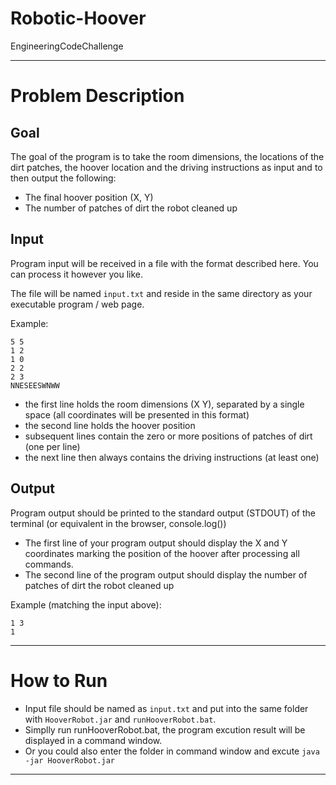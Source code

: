 # Robotic-Hoover
 EngineeringCodeChallenge
 
----------------------------------
# Problem Description
## Goal

The goal of the program is to take the room dimensions, the locations of the dirt patches, the hoover location and the driving instructions as input and to then output the following:

* The final hoover position (X, Y)
* The number of patches of dirt the robot cleaned up

## Input

Program input will be received in a file with the format described here. You can process it however you like.

The file will be named `input.txt` and reside in the same directory as your executable program / web page.

Example:

```
5 5
1 2
1 0
2 2
2 3
NNESEESWNWW
```

* the first line holds the room dimensions (X Y), separated by a single space (all coordinates will be presented in this format)
* the second line holds the hoover position
* subsequent lines contain the zero or more positions of patches of dirt (one per line)
* the next line then always contains the driving instructions (at least one)

## Output

Program output should be printed to the standard output (STDOUT) of the terminal (or equivalent in the browser, console.log())

* The first line of your program output should display the X and Y coordinates marking the position of the hoover after processing all commands.
* The second line of the program output should display the number of patches of dirt the robot cleaned up

Example (matching the input above):

```
1 3
1
```

----------------------------------
# How to Run
* Input file should be named as ```input.txt``` and put into the same folder with ```HooverRobot.jar``` and ```runHooverRobot.bat```.
* Simplly run runHooverRobot.bat, the program excution result will be displayed in a command window. 
* Or you could also enter the folder in command window and excute ```java -jar HooverRobot.jar```

----------------------------------

